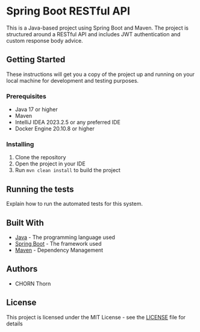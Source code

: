 # Spring Boot RESTful API

This is a Java-based project using Spring Boot and Maven. The project is structured around a RESTful API and includes JWT authentication and custom response body advice.

## Getting Started

These instructions will get you a copy of the project up and running on your local machine for development and testing purposes.

### Prerequisites

- Java 17 or higher
- Maven
- IntelliJ IDEA 2023.2.5 or any preferred IDE
- Docker Engine 20.10.8 or higher

### Installing

1. Clone the repository
2. Open the project in your IDE
3. Run `mvn clean install` to build the project

## Running the tests

Explain how to run the automated tests for this system.

## Built With

- [Java](https://www.java.com/) - The programming language used
- [Spring Boot](https://spring.io/projects/spring-boot) - The framework used
- [Maven](https://maven.apache.org/) - Dependency Management

## Authors

- CHORN Thorn

## License

This project is licensed under the MIT License - see the [LICENSE](LICENSE) file for details
